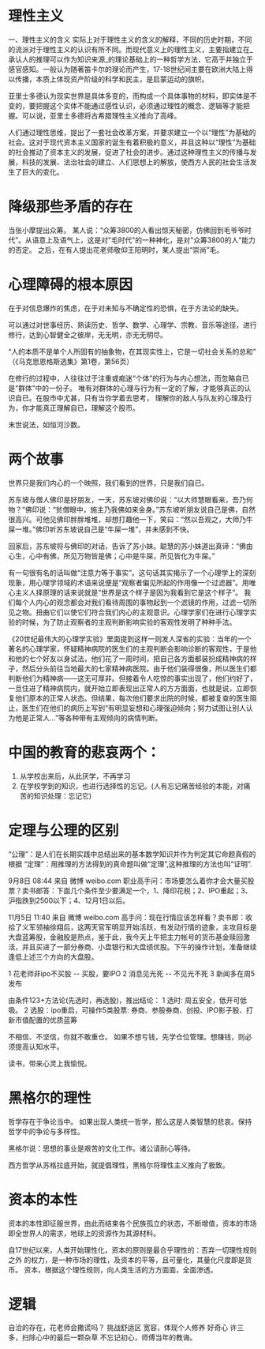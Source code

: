 # 理性主义

一、理性主义的含义
实际上对于理性主义的含义的解释，不同的历史时期，不同的流派对于理性主义的认识有所不同。而现代意义上的理性主义，主要指建立在_承认人的推理可以作为知识来源_的理论基础上的一种哲学方法，它高于并独立于感官感知。一般认为随著笛卡尔的理论而产生，17-18世纪间主要在欧洲大陆上得以传播，本质上体现资产阶级的科学和民主，是启蒙运动的旗帜。

亚里士多德认为现实世界是具体多变的，而构成一个具体事物的材料，即实体是不变的，要把握这个实体不能通过感性认识，必须通过理性的概念、逻辑等才能把握。可以说，亚里士多德将古希腊理性主义推向了高峰。

人们通过理性思维，提出了一套社会改革方案，并要求建立一个以“理性”为基础的社会。这对于现代资本主义国家的诞生有着积极的意义，并且这种以“理性”为基础的社会推动了资本主义的发展，促进了社会的进步。通过这种理性主义的传播与发展，科技的发展、法治社会的建立、人们思想上的解放，使西方人民的社会生活发生了巨大的变化。

# 降级那些矛盾的存在

当张小摩提出众筹。
某人说：“众筹3800的人看出惊天秘密，仿佛回到毛爷爷时代”。从语意上及语气上，这是对"毛时代"的一种神化，是对"众筹3800的人"能力的否定。
之后，在有人提出花老师敬仰王阳明时，某人提出“崇尚”毛。

# 心理障碍的根本原因

在于对信息爆炸的焦虑，在于对未知与不确定性的恐惧，在于方法论的缺失。

可以通过对世事经历、熟读历史、哲学、数学、心理学、宗教、音乐等途径，进行修行，达到心智健全之彼岸，无无明，亦无无明尽。

“人的本质不是单个人所固有的抽象物，在其现实性上，它是一切社会关系的总和”
（《马克思恩格斯选集》第1卷，第56页）

在修行的过程中，人往往过于注重或痴迷“个体”的行为与内心想法，而忽略自已是“群体”中的一份子。
唯有对群体的心理与行为有一定的了解，才能够真正的认识自已。在股市中尤甚，只有当你学着去思考，
理解你的敌人与队友的心理及行为，你才能真正理解自已，理解这个股市。

末世说法，如恒河沙数。

# 两个故事

世界只是我们内心的一个映照，我们看到的世界，只是我们自已。

苏东坡与僧人佛印是好朋友，一天，苏东坡对佛印说：“以大师慧眼看来，吾乃何物？”佛印说：“贫僧眼中，施主乃我佛如来金身。”苏东坡听朋友说自己是佛，自然很高兴。可他见佛印胖胖堆堆，却想打趣他一下，笑曰：“然以吾观之，大师乃牛屎一堆。”佛印听苏东坡说自己是“牛屎一堆”，并未感到不快。

回家后，苏东坡将与佛印的对话，告诉了苏小妹。聪慧的苏小妹道出真谛：“佛由心生，心中有佛，所见万物皆是佛；心中是牛屎，所见皆化为牛屎。”

有一句很有名的话叫做“注意力等于事实”。这句话其实揭示了一个心理学上的深刻现象，用心理学领域的术语来说便是“观察者偏见所起的作用像一个过滤器”。用唯心主义人择原理的话来说就是“世界是这个样子是因为我看到它是这个样子”。 我们每个人内心的观念都会对我们看待周围的事物起到一个滤镜的作用，过滤一切所见之物。扭曲它们以使它们符合我们内心的主观意识。心理学家们在进行心理学实验的时候，为了防止观察者的主观判断影响实验的客观性发明了种种手法。 

《20世纪最伟大的心理学实验》里面提到这样一则发人深省的实验：当年的一个著名的心理学家，怀疑精神病院的医生们的主观判断会影响诊断的客观性，于是他和他的七个好友以身试法，他们花了一周时间，把自己各方面都装扮成精神病的样子，然后分头前往当地最大的七家精神病医院。由于他们装得很像，所以医生们都判断他们为精神病——这无可厚非。但接着令人吃惊的事实出现了，他们约好了，一旦住进了精神病院内，就开始立即表现出正常人的方方面面，也就是说，立即恢复他们原本的正常人状态。但结果，每次他们要求出院的时候，都被复查的医生阻止，医生们在他们的病历上写到“有明显妄想和心理强迫倾向；努力试图让别人认为他是正常人…”等各种带有主观倾向的病情判断。

# 中国的教育的悲哀两个：

1. 从学校出来后，从此厌学，不再学习
2. 在学校学到的知识，也进行选择性的忘记。(人有忘记痛苦经验的本能，对痛苦的知识处理：忘记它)

# 定理与公理的区别

“公理”：是人们在长期实践中总结出来的基本数学知识并作为判定其它命题真假的根据
“定理”：用推理的方法得到的真命题叫做“定理”,这种推理的方法也叫“证明”.

9月8日 08:44 来自 微博 weibo.com
职业高手问：市场要怎么着你才会大量买股票？卖书郎答：下面几个条件至少要满足一个，1、降印花税；2、IPO重起；3、沪指跌到2500以下；4、12月1日以后。

11月5日 11:40 来自 微博 weibo.com
高手问：现在行情应该怎样看？卖书郎：收拾了义军领袖徐翔后，这两天官军明显开始活跃，有发动行情的迹象，主攻目标是大盘蓝筹股，金融股是热点，鉴于此，我今天上午把主力帐号的货币基金赎回激活，并且买进了一部分券商、小盘银行和大盘绩优股。下午的操作计划，准备继续逢低上述三个方向的大盘股。

1 花老师非ipo不买股 -- 买股，要IPO
2 消息见光死        -- 不见光不死
3 新闻多在周5发布

由条件123+方法论(先选时，再选股)，推出结论：
1 选时: 周五安全，低开可低吸。
2 选股：ipo重启，可操作5类股票: 券商、参股券商、创投、IPO影子股、打新市值配置的优质蓝筹


不相信、不坚信，你就不敢重仓。
如果不想亏钱，先学仓位管理。想赚钱，则必须提高认知水平。

读书，带来心灵上我愉悦。

# 黑格尔的理性

哲学存在于争论当中。
如果出现人类统一哲学，那么这是人类智慧的悲哀。保持哲学中的争论与多样性。

黑格尔说：思想的事业是艰苦的文化工作。诸公请耐心等待。

西方哲学从苏格拉底开始，就提倡理性，黑格尔将理性主义推向了极致。

# 资本的本性

资本的本性即征服世界，由此而结束各个民族孤立的状态，不断增值，资本的市场
即全世界人的需求，地球上的资源作为其源材料。


自17世纪以来，人类开始理性化，资本的原则是最合乎理性的：否弃一切理性规则之外
的权力，是一种市场的理性，及资本的平等，且可量化，其量化尺度即是货币。
资本，根据这个理性规则，向人类生活的方方面面，全面渗透。

# 逻辑

自洽的存在，花老师会撒谎吗？
挑战舒适区
宽容，体现个人修养
好奇心
许三多，扫除心中的最后一颗杂草
不忘记初心，师傅当年的教诲。

